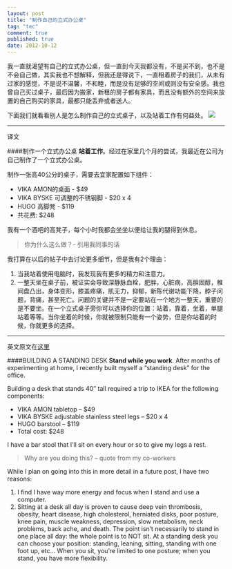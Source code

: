 ```yaml
---
layout: post
title: "制作自己的立式办公桌"
tag: "tec"
comment: true
published: true
date: 2012-10-12
---
```

 
 我一直就渴望有自己的立式办公桌，但一直到今天我都没有，不是买不到，也不是不会自己做，其实我也不想解释，但我还是得说下，一直租着房子的我们，从未有过家的感觉，不是说不温馨，不和睦，而是没有足够的空间或则没有安全感。我也曾自己买过桌子，最后因为搬家，新租的房子都有家具，而且没有额外的空间来放置的自己购买的家具，最都只能丢弃或者送人。
 
 下面我们就看看别人是怎么制作自己的立式桌子，以及站着工作有何益处。
 ![](http://justinjackson.ca/wp-content/uploads/2011/02/standing_02.jpg)
 
-------
译文

####制作一个立式办公桌
**站着工作**。经过在家里几个月的尝试，我最近在公司为自己制作了一个立式办公桌。

制作一张高40公分的桌子，需要去宜家配置如下组件：

* VIKA AMON的桌面 - $49
* VIKA BYSKE 可调整的不锈钢脚 - $20 x 4
* HUGO 高脚凳 - $119
* 共花费: $248

我有一个酒吧的高凳子，每个小时我都会坐坐以便给让我的腿得到休息。

> 你为什么这么做？- 引用我同事的话

我打算在以后的帖子中去讨论更多细节，但是我有2个理由：

1. 当我站着使用电脑时，我发现我有更多的精力和注意力。
2. 一整天坐在桌子前，被证实会导致深静脉血栓，肥胖，心脏病，高胆固醇，椎间盘凸出，身体变形，膝盖疼痛，肌无力，抑郁，新陈代谢功能下降，脖子问题，背痛，甚至死亡。问题的关键并不是一定要站在一个地方一整天，重要的是不要坐。在一个立式桌子旁你可以选择你的位置：站着，靠着，坐着，单腿站着等等。当你坐着的时候，你就被限制只能有一个姿势，但是你站着的时候，你就更多的选择。

--------
英文原文在[这里](http://justinjackson.ca/building-a-standing-desk/)

####BUILDING A STANDING DESK
**Stand while you work**. After months of experimenting at home, I recently built myself a “standing desk” for the office.

Building a desk that stands 40″ tall required a trip to IKEA for the following components:

* VIKA AMON tabletop – $49
* VIKA BYSKE adjustable stainless steel legs – $20 x 4
* HUGO barstool – $119
* Total cost: $248

I have a bar stool that I’ll sit on every hour or so to give my legs a rest.

>Why are you doing this? – quote from my co-workers

While I plan on going into this in more detail in a future post, I have two reasons:

1. I find I have way more energy and focus when I stand and use a computer.
2. Sitting at a desk all day is proven to cause deep vein thrombosis, obesity, heart disease, high cholesterol, herniated disks, poor posture, knee pain, muscle weakness, depression, slow metabolism, neck problems, back ache, and death.
The point isn’t necessarily to stand in one place all day: the whole point is to NOT sit. At a standing desk you can choose your position: standing, leaning, sitting, standing with one foot up, etc…  When you sit, you’re limited to one posture; when you stand, you have more flexibility.

